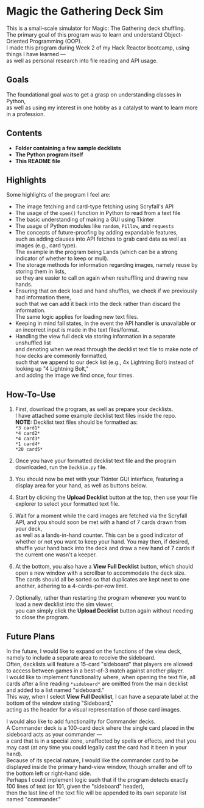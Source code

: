 # Magic the Gathering Deck Sim

This is a small-scale simulator for Magic: The Gathering deck shuffling.  
The primary goal of this program was to learn and understand Object-Oriented Programming (OOP).  
I made this program during Week 2 of my Hack Reactor bootcamp, using things I have learned —  
as well as personal research into file reading and API usage.

## Goals
The foundational goal was to get a grasp on understanding classes in Python,  
as well as using my interest in one hobby as a catalyst to want to learn more in a profession.

## Contents
- **Folder containing a few sample decklists**
- **The Python program itself**
- **This README file**

## Highlights
Some highlights of the program I feel are:
- The image fetching and card-type fetching using Scryfall's API
- The usage of the `open()` function in Python to read from a text file
- The basic understanding of making a GUI using Tkinter
- The usage of Python modules like `random`, `Pillow`, and `requests`
- The concepts of future-proofing by adding expandable features,  
  such as adding clauses into API fetches to grab card data as well as images (e.g., card type).  
  The example in the program being Lands (which can be a strong indicator of whether to keep or mull).
- The storage methods for information regarding images, namely reuse by storing them in lists,  
  so they are easier to call on again when reshuffling and drawing new hands.
- Ensuring that on deck load and hand shuffles, we check if we previously had information there,  
  such that we can add it back into the deck rather than discard the information.  
  The same logic applies for loading new text files.
- Keeping in mind fail states, in the event the API handler is unavailable or an incorrect input is made in the text files/format.
- Handling the view full deck via storing information in a separate unshuffled list  
  and denoting when we read through the decklist text file to make note of how decks are commonly formatted,  
  such that we append to our deck list (e.g., 4x Lightning Bolt) instead of looking up "4 Lightning Bolt,"  
  and adding the image we find once, four times.

## How-To-Use

1. First, download the program, as well as prepare your decklists.  
   I have attached some example decklist text files inside the repo.  
   **NOTE:** Decklist text files should be formatted as:  
   `*3 card1*`  
   `*4 card2*`  
   `*4 card3*`  
   `*1 card4*`  
   `*20 card5*`
   
2. Once you have your formatted decklist text file and the program downloaded, run the `DeckSim.py` file.

3. You should now be met with your Tkinter GUI interface, featuring a display area for your hand, as well as buttons below.

4. Start by clicking the **Upload Decklist** button at the top, then use your file explorer to select your formatted text file.

5. Wait for a moment while the card images are fetched via the Scryfall API, and you should soon be met with a hand of 7 cards drawn from your deck,  
   as well as a lands-in-hand counter. This can be a good indicator of whether or not you want to keep your hand. You may then, if desired,  
   shuffle your hand back into the deck and draw a new hand of 7 cards if the current one wasn't a keeper.

6. At the bottom, you also have a **View Full Decklist** button, which should open a new window with a scrollbar to accommodate the deck size.  
   The cards should all be sorted so that duplicates are kept next to one another, adhering to a 4-cards-per-row limit.

7. Optionally, rather than restarting the program whenever you want to load a new decklist into the sim viewer,  
   you can simply click the **Upload Decklist** button again without needing to close the program.

## Future Plans

In the future, I would like to expand on the functions of the view deck, namely to include a separate area to receive the sideboard.  
Often, decklists will feature a 15-card "sideboard" that players are allowed to access between games in a best-of-3 match against another player.  
I would like to implement functionality where, when opening the text file, all cards after a line reading `*sideboard*` are omitted from the main decklist and added to a list named "sideboard."  
This way, when I select **View Full Decklist**, I can have a separate label at the bottom of the window stating "Sideboard,"  
acting as the header for a visual representation of those card images.

I would also like to add functionality for Commander decks.  
A Commander deck is a 100-card deck where the single card placed in the sideboard acts as your commander —  
a card that is in a special zone, unaffected by spells or effects, and that you may cast (at any time you could legally cast the card had it been in your hand).  
Because of its special nature, I would like the commander card to be displayed inside the primary hand-view window, though smaller and off to the bottom left or right-hand side.  
Perhaps I could implement logic such that if the program detects exactly 100 lines of text (or 101, given the "sideboard" header),  
then the last line of the text file will be appended to its own separate list named "commander."
